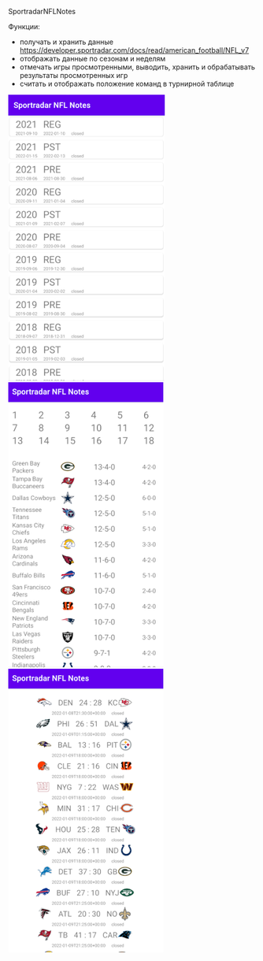 SportradarNFLNotes 

Функции:
- получать и хранить данные https://developer.sportradar.com/docs/read/american_football/NFL_v7
- отображать данные по сезонам и неделям
- отмечать игры просмотренными, выводить, хранить и обрабатывать результаты просмотренных игр
- считать и отображать положение команд в турнирной таблице

![Seasons](Screenshot_2022-02-18_182319.png)
![Season](Screenshot_2022-02-18_182408.png)
![Games](Screenshot_2022-02-18_182450.png)